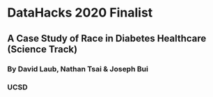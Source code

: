 # DataHacks 2020 Finalist

## A Case Study of Race in Diabetes Healthcare (Science Track)

### By David Laub, Nathan Tsai & Joseph Bui
### UCSD
